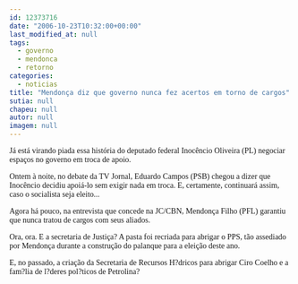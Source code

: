 ```yaml
---
id: 12373716
date: "2006-10-23T10:32:00+00:00"
last_modified_at: null
tags:
  - governo
  - mendonca
  - retorno
categories:
  - noticias
title: "Mendonça diz que governo nunca fez acertos em torno de cargos"
sutia: null
chapeu: null
autor: null
imagem: null
---
```

<p><P><FONT face=Verdana>Já está virando piada essa história do deputado federal Inocêncio Oliveira (PL) negociar espaços no governo em troca de apoio.</FONT></P></p>
<p><P><FONT face=Verdana>Ontem à noite, no debate da TV Jornal, Eduardo Campos (PSB) chegou a dizer que Inocêncio decidiu apoiá-lo sem exigir nada em troca. E, certamente, continuará assim, caso o socialista seja eleito...</FONT></P></p>
<p><P><FONT face=Verdana>Agora há pouco, na entrevista que concede na JC/CBN, Mendonça Filho (PFL) garantiu que nunca tratou de cargos com seus aliados.</FONT></P></p>
<p><P><FONT face=Verdana>Ora, ora. E a secretaria de Justiça? A pasta foi recriada para abrigar o PPS, tão assediado por Mendonça durante a construção do palanque para a eleição deste ano.</FONT></P></p>
<p><P><FONT face=Verdana>E, no passado, a criação da Secretaria de Recursos H?dricos para abrigar Ciro Coelho e a fam?lia de l?deres pol?ticos de Petrolina?</FONT></P> </p>
